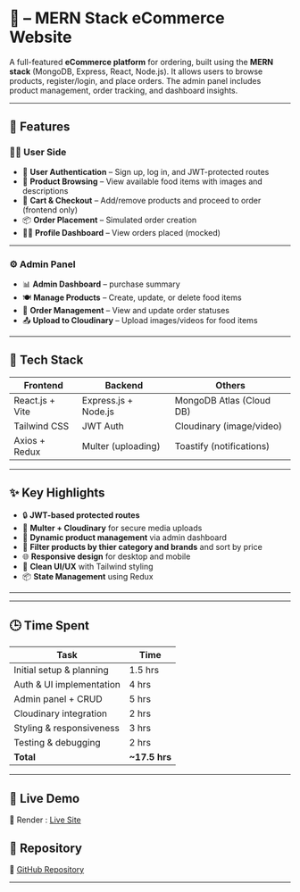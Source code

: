 # 🛒  – MERN Stack eCommerce Website

A full-featured **eCommerce platform** for  ordering, built using the **MERN stack** (MongoDB, Express, React, Node.js). It allows users to browse products, register/login, and place orders. The admin panel includes product management, order tracking, and dashboard insights.

---

## 🚀 Features

### 🧑‍🍳 User Side
- 🔐 **User Authentication** – Sign up, log in, and JWT-protected routes
- 🍔 **Product Browsing** – View available food items with images and descriptions
- 🛒 **Cart & Checkout** – Add/remove products and proceed to order (frontend only)
- 📦 **Order Placement** – Simulated order creation
- 🧑‍💼 **Profile Dashboard** – View orders placed (mocked)

---

### ⚙️ Admin Panel
- 📊 **Admin Dashboard** – purchase summary
- 🍽️ **Manage Products** – Create, update, or delete food items
- 🚚 **Order Management** – View and update order statuses
- 📤 **Upload to Cloudinary** – Upload images/videos for food items

---

## 🧱 Tech Stack

| Frontend         | Backend              | Others                       |
|------------------|----------------------|------------------------------|
| React.js + Vite  | Express.js + Node.js | MongoDB Atlas (Cloud DB)    |
| Tailwind CSS     | JWT Auth             | Cloudinary (image/video)    |
| Axios + Redux    | Multer (uploading)   | Toastify (notifications)    |

---

## ✨ Key Highlights

- 🔒 **JWT-based protected routes**
- 📁 **Multer + Cloudinary** for secure media uploads
- 🧾 **Dynamic product management** via admin dashboard
- 🧾 **Filter products by thier category and brands** and sort by price
- 🌐 **Responsive design** for desktop and mobile
- 🎯 **Clean UI/UX** with Tailwind styling
- 📦 **State Management** using Redux

---

---

## 🕒 Time Spent
| Task                        | Time          |
|-----------------------------|---------------|
| Initial setup & planning    | 1.5 hrs       |
| Auth & UI implementation    | 4 hrs         |
| Admin panel + CRUD          | 5 hrs         |
| Cloudinary integration      | 2 hrs         |
| Styling & responsiveness    | 3 hrs         |
| Testing & debugging         | 2 hrs         |
| **Total**                   | **~17.5 hrs** |

---

## 📍 Live Demo
🔗 Render : [Live Site](https://your-site-link.com](https://ecommerce-website-frontend-rrwm.onrender.com))

## 📁 Repository
🔗 [GitHub Repository](https://github.com/SahilButala/Ecommerce-Website)

---


